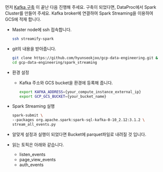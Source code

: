 먼저 [Kafka 구축](../kafka/README.md) 이 끝난 다음 진행해 주세요. 구축이 되었다면, DataProc에서 Spark Cluster를 만들어 주세요. Kafka broker에 연결하여 Spark Streaming을 이용하여 GCS에 적재 합니다.

- Master node에 ssh 접속합니다.
  ```bash
  ssh streamify-spark
  ```

- git의 내용을 받아줍니다.
  ```bash
  git clone https://github.com/hyunseokjoo/gcp-data-engineering.git && \
  cd gcp-data-engineering/spark_streaming
  ```

- 환경 설정
  - Kafka 주소와 GCS bucket을 환경에 등록해 줍니다.
    ```bash
    export KAFKA_ADDRESS={your_compute_instance_external_ip}
    export GCP_GCS_BUCKET={your_bucket_name}
    ```

- Spark Streaming 실행
  ```bash
  spark-submit \
  --packages org.apache.spark:spark-sql-kafka-0-10_2.12:3.1.2 \
  stream_all_events.py
  ```

- 알맞게 설정과 실행이 되었다면 Bucket에 parquet파일로 내려질 것 입니다.

- 읽는 토픽은 아래와 같습니다.
  - listen_events
  - page_view_events
  - auth_events
